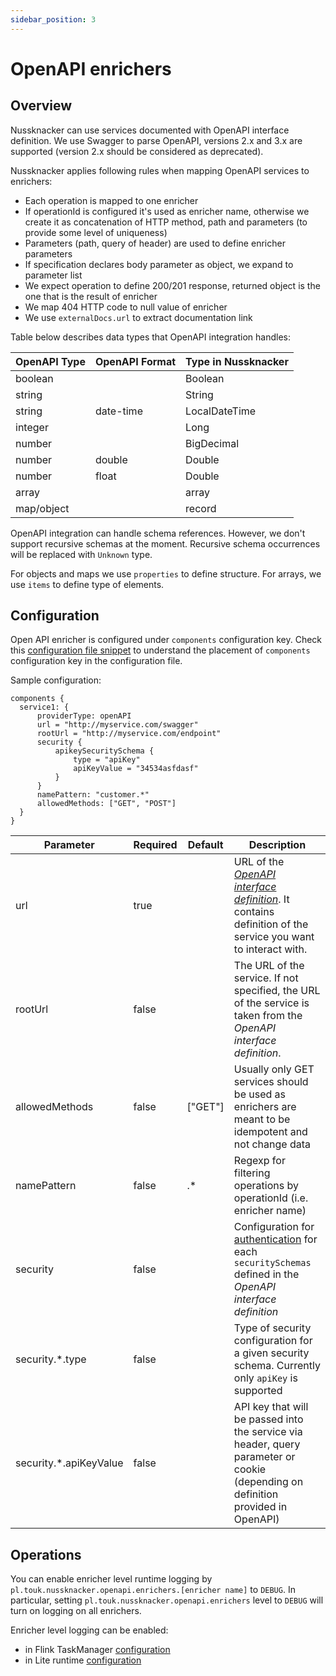 ```yaml
---
sidebar_position: 3
---
```


# OpenAPI enrichers

## Overview

Nussknacker can use services documented with OpenAPI interface definition.
We use Swagger to parse OpenAPI, versions 2.x and 3.x are supported
(version 2.x should be considered as deprecated).

Nussknacker applies following rules when mapping OpenAPI services to enrichers:

- Each operation is mapped to one enricher
- If operationId is configured it's used as enricher name, otherwise we create it as concatenation
  of HTTP method, path and parameters (to provide some level of uniqueness)
- Parameters (path, query of header) are used to define enricher parameters
- If specification declares body parameter as object, we expand to parameter list
- We expect operation to define 200/201 response, returned object is the one that is the result of enricher
- We map 404 HTTP code to null value of enricher
- We use `externalDocs.url` to extract documentation link

Table below describes data types that OpenAPI integration handles:

| OpenAPI Type | OpenAPI Format | Type in Nussknacker |
|--------------|----------------|---------------------|
| boolean      |                | Boolean             |
| string       |                | String              |
| string       | date-time      | LocalDateTime       |
| integer      |                | Long                |
| number       |                | BigDecimal          |
| number       | double         | Double              |
| number       | float          | Double              |
| array        |                | array               |
| map/object   |                | record              |

OpenAPI integration can handle schema references. However, we don't support recursive schemas at the moment.
Recursive schema occurrences will be replaced with `Unknown` type.

For objects and maps we use `properties` to define structure.
For arrays, we use `items` to define type of elements.

## Configuration

Open API enricher is configured under `components` configuration key. Check
this [configuration file snippet](../installation_configuration_guide/Common.mdx#configuration-areas) to understand the
placement of `components` configuration key in the configuration file.

Sample configuration:

```
components {
  service1: {
      providerType: openAPI  
      url = "http://myservice.com/swagger"
      rootUrl = "http://myservice.com/endpoint"
      security {
          apikeySecuritySchema {
              type = "apiKey"
              apiKeyValue = "34534asfdasf"
          }
      }
      namePattern: "customer.*"
      allowedMethods: ["GET", "POST"]
  }
}
```

| Parameter              | Required | Default | Description                                                                                                                                                        |
|------------------------|----------|---------|--------------------------------------------------------------------------------------------------------------------------------------------------------------------|
| url                    | true     |         | URL of the [*OpenAPI interface definition*](https://swagger.io/specification/v3/). It contains definition of the service you want to interact with.                |
| rootUrl                | false    |         | The URL of the service. If not specified, the URL of the service is taken from the *OpenAPI interface definition*.                                                 |
| allowedMethods         | false    | ["GET"] | Usually only GET services should be used as enrichers are meant to be idempotent and not change data                                                               |
| namePattern            | false    | .*      | Regexp for filtering operations by operationId (i.e. enricher name)                                                                                                |
| security               | false    |         | Configuration for [authentication](https://swagger.io/docs/specification/authentication/) for each `securitySchemas` defined in the *OpenAPI interface definition* |
| security.*.type        | false    |         | Type of security configuration for a given security schema. Currently only `apiKey` is supported                                                                   |
| security.*.apiKeyValue | false    |         | API key that will be passed into the service via header, query parameter or cookie (depending on definition provided in OpenAPI)                                   |

## Operations

You can enable enricher level runtime logging by
`pl.touk.nussknacker.openapi.enrichers.[enricher name]` to `DEBUG`. In particular,
setting `pl.touk.nussknacker.openapi.enrichers`
level to `DEBUG` will turn on logging on all enrichers.

Enricher level logging can be enabled:

- in Flink
  TaskManager [configuration](https://github.com/TouK/nussknacker-quickstart/blob/main/docker/streaming/flink/log4j-console.properties)
- in Lite
  runtime [configuration](../installation_configuration_guide/ScenarioDeploymentConfiguration.md#configuring-runtime-logging)

